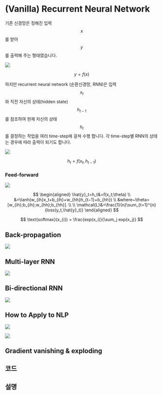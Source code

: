 # \(Vanilla\) Recurrent Neural Network

기존 신경망은 정해진 입력 $$x$$를 받아 $$y$$를 출력해 주는 형태였습니다.

![](/assets/rnn-fc.png)

$$
y=f(x)
$$

하지만 recurrent neural network \(순환신경망, RNN\)은 입력 $$x_t$$와 직전 자신의 상태\(hidden state\) $$h_{t-1}$$를 참조하여 현재 자신의 상태 $$h_t$$를 결정하는 작업을 여러 time-step에 걸쳐 수행 합니다. 각 time-step별 RNN의 상태는 경우에 따라 출력이 되기도 합니다.

![](/assets/rnn-basic.png)

$$
h_t=f(x_t, h_{t-1})
$$

### Feed-forward

![](/assets/rnn-basic-architecture.png)

$$
\begin{aligned}
\hat{y}_t=h_t&=f(x_t;\theta) \\
&=\tanh(w_{ih}x_t+b_{ih}+w_{hh}h_{t−1}+b_{hh}) \\
&where~\theta=[w_{ih};b_{ih};w_{hh};b_{hh}]. \\
\\
\mathcal{L}&=\frac{1}{n}\sum_{t=1}^{n}{loss(y_t,\hat{y}_t)}
\end{aligned}
$$

$$
\text{softmax}(x_{i}) = \frac{exp(x_i)}{\sum_j exp(x_j)}
$$

## Back-propagation

![](/assets/rnn-back-prop.png)

## Multi-layer RNN

![](/assets/rnn-multi-layer.png)

## Bi-directional RNN

![](/assets/rnn-bidirectional.png)

## How to Apply to NLP

![](/assets/rnn-apply-1.png)

![](/assets/rnn-apply-2.png)

## Gradient vanishing & exploding

## 코드

## 설명



